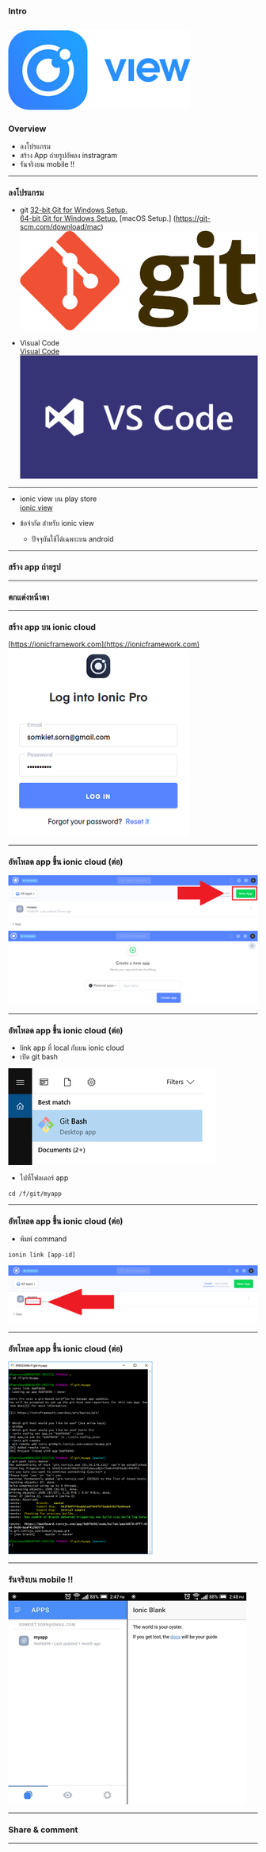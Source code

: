 ### Intro
![img](/imgs/ionic-view-logo.png)  
---

### Overview
- ลงโปรแกรม
- สร้าง App ถ่ายรูปอัพลง instragram
- รันจริงบน mobile !!

---

### ลงโปรแกรม
- git
 [32-bit Git for Windows Setup.](https://github.com/git-for-windows/git/releases/download/v2.16.2.windows.1/Git-2.16.2-32-bit.exe)  
 [64-bit Git for Windows Setup.](https://github.com/git-for-windows/git/releases/download/v2.16.2.windows.1/Git-2.16.2-64-bit.exe)
 [macOS Setup.]
 (https://git-scm.com/download/mac)
![img](/imgs/git-logo.png)  

- Visual Code  
[Visual Code](https://code.visualstudio.com/)  
![img](/imgs/vscode-logo.png)  

---

- ionic view บน play store  
[ionic view](https://play.google.com/store/apps/details?id=com.ionicframework.view)  

- ข้อจำกัด สำหรับ ionic view  
  - ปัจจุบันใช้ได้เฉพาะบน android 

---

### สร้าง app  ถ่ายรูป
---

### ตกแต่งหน้าตา
---

### สร้าง app บน ionic cloud  
[https://ionicframework.com](https://ionicframework.com)  
![img](/imgs/day-3-upload-6.png)  

---

### อัพโหลด app ขึ้น ionic cloud (ต่อ)
![img](/imgs/day-3-upload-4.png)  
![img](/imgs/day-3-upload-5.png)  

---

### อัพโหลด app ขึ้น ionic cloud (ต่อ)
- link app ที่ local กับบน ionic cloud  
- เปิด git bash  

![img](/imgs/day-3-upload-3.png)  
- ไปที่โฟลเดอร์ app  
```
cd /f/git/myapp
```  

---

### อัพโหลด app ขึ้น ionic cloud (ต่อ)
- พิมพ์ command  
```
ionin link [app-id]
```
![img](/imgs/day-3-upload-1.png)  

---

### อัพโหลด app ขึ้น ionic cloud (ต่อ)
![img](/imgs/day-3-upload-2.png)  

---

### รันจริงบน mobile !!
![img](/imgs/day-3-upload-7.jpg)  

---

### Share & comment
---